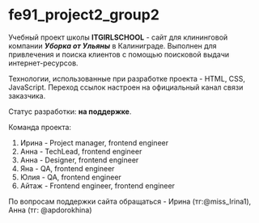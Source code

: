 # fe91_project2_group2 

Учебный проект школы **ITGIRLSCHOOL** - сайт для клининговой компании ***Уборка от Ульяны*** в Калиниграде. Выполнен для привлечения и поиска клиентов с помощью поисковой выдачи интернет-ресурсов. 

Технологии, использованные при разработке проекта - HTML, CSS, JavaScript. Переход ссылок настроен на официальный канал связи заказчика. 

Статус разработки: **на поддержке**.

Команда проекта:
1. Ирина - Project manager, frontend engineer
2. Анна - TechLead, frontend engineer
3. Анна - Designer, frontend engineer
4. Яна - QA, frontend engineer
5. Юлия - QA, frontend engineer
6. Айтаж - Frontend engineer, frontend engineer

По вопросам поддержки сайта обращаться - Ирина (тг:@miss_Irina1), Анна (тг: @apdorokhina)

